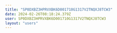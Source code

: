 ```yaml
---
title: "SP0DXBZ3HPRVXBK6D001710G1317V2TNQXJ8TCW3"
date: 2024-02-26T08:18:24.379Z
user: SP0DXBZ3HPRVXBK6D001710G1317V2TNQXJ8TCW3
layout: "users"
---
```

    